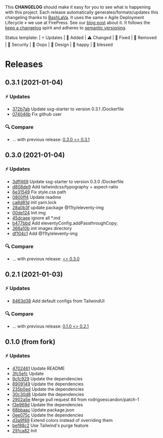 This **CHANGELOG** should make it easy for you to see what is happening with this project. Each release automatically generates/formats/updates this changeling thanks to [BashLaVa](https://github.com/firepress-org/bashlava). It uses the same « Agile Deployment Lifecycle » we use at FirePress. See our [blog post](https://firepress.org/en/how-do-we-update-hundreds-of-ghosts-websites-on-docker-swarm/) about it. It follows the [keep a changelog](https://keepachangelog.com/en/1.0.0/) spirit and adheres to [semantic versioning](https://semver.org/spec/v2.0.0.html).

Status template:
| ⚡️ Updates | 🚀 Added | ⚠️ Changed |
🐛 Fixed | 🛑 Removed | 🔑 Security |
🙈 Oops | 🎨 Design | 🎉 happy | 🙌 blessed

# Releases

## 0.3.1 (2021-01-04)
### ⚡️ Updates
- [372b7ab](https://github.com/pascalandy/ssg-starter/commit/372b7ab) Update ssg-starter to version 0.3.1 /Dockerfile
- [074046b](https://github.com/pascalandy/ssg-starter/commit/074046b) Fix github user

### 🔍 Compare
- ... with previous release: [0.3.0 <> 0.3.1](https://github.com/pascalandy/ssg-starter/compare/0.3.0...0.3.1)

## 0.3.0 (2021-01-04)
### ⚡️ Updates
- [3dff469](https://github.com/firepress-org/ssg-starter/commit/3dff469) Update ssg-starter to version 0.3.0 /Dockerfile
- [d808de9](https://github.com/firepress-org/ssg-starter/commit/d808de9) Add tailwindcss/typography + aspect-ratio
- [6e31549](https://github.com/firepress-org/ssg-starter/commit/6e31549) Fix style.css path
- [0800ff4](https://github.com/firepress-org/ssg-starter/commit/0800ff4) Update readme
- [ca8d81d](https://github.com/firepress-org/ssg-starter/commit/ca8d81d) init yarn.lock
- [28a0b3f](https://github.com/firepress-org/ssg-starter/commit/28a0b3f) update package @11ty/eleventy-img
- [00de124](https://github.com/firepress-org/ssg-starter/commit/00de124) Init img
- [45dcaee](https://github.com/firepress-org/ssg-starter/commit/45dcaee) ignore all *.md
- [b477bbd](https://github.com/firepress-org/ssg-starter/commit/b477bbd) Add eleventyConfig.addPassthroughCopy;
- [366a10b](https://github.com/firepress-org/ssg-starter/commit/366a10b) init images directory
- [df104c1](https://github.com/firepress-org/ssg-starter/commit/df104c1) Add @11ty/eleventy-img

### 🔍 Compare
- ... with previous release: [ <> 0.3.0](https://github.com/firepress-org/ssg-starter/compare/...0.3.0)

## 0.2.1 (2021-01-03)
### ⚡️ Updates
- [8463d38](https://github.com/firepress-org/ssg-starter/commit/8463d38) Add default configs from TailwindUI

### 🔍 Compare
- ... with previous release: [0.1.0 <> 0.2.1](https://github.com/firepress-org/ghostfire/compare/0.1.0...0.2.1)

## 0.1.0 (from fork)
### ⚡️ Updates
- [4702461](https://github.com/firepress-org/ssg-starter/commit/4702461) Update README
- [3fc5efc](https://github.com/firepress-org/ssg-starter/commit/3fc5efc) Update
- [9cfc929](https://github.com/firepress-org/ssg-starter/commit/9cfc929) Update the dependencies
- [8909149](https://github.com/firepress-org/ssg-starter/commit/8909149) Update the dependencies
- [235b0ed](https://github.com/firepress-org/ssg-starter/commit/235b0ed) Update the dependencies
- [30c30d8](https://github.com/firepress-org/ssg-starter/commit/30c30d8) Update the dependencies
- [2902a5e](https://github.com/firepress-org/ssg-starter/commit/2902a5e) Merge pull request #4 from rodrigoescandon/patch-1
- [f3e969d](https://github.com/firepress-org/ssg-starter/commit/f3e969d) Update the dependencies
- [68bbaac](https://github.com/firepress-org/ssg-starter/commit/68bbaac) Update package.json
- [0ee075c](https://github.com/firepress-org/ssg-starter/commit/0ee075c) Update the dependencies
- [d3a9f89](https://github.com/firepress-org/ssg-starter/commit/d3a9f89) Extend colors instead of overriding them
- [bef88c2](https://github.com/firepress-org/ssg-starter/commit/bef88c2) Use Tailwind's purge feature
- [291ca82](https://github.com/firepress-org/ssg-starter/commit/291ca82) Init
